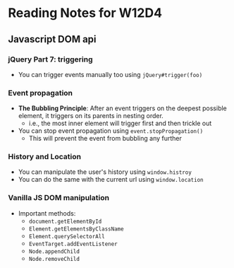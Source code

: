 # Reading Notes for W12D4
## Javascript DOM api
### jQuery Part 7: triggering
- You can trigger events manually too using `jQuery#trigger(foo)`
### Event propagation
- **The Bubbling Principle**: After an event triggers on the deepest possible element, it triggers on its parents in nesting order.
  - i.e., the most inner element will trigger first and then trickle out
- You can stop event propagation using `event.stopPropagation()`
  - This will prevent the event from bubbling any further
### History and Location
- You can manipulate the user's history using `window.histroy`
- You can do the same with the current url using `window.location`
### Vanilla JS DOM manipulation
- Important methods:
  - `document.getElementById`
  - `Element.getElementsByClassName`
  - `Element.querySelectorAll`
  - `EventTarget.addEventListener`
  - `Node.appendChild`
  - `Node.removeChild`
